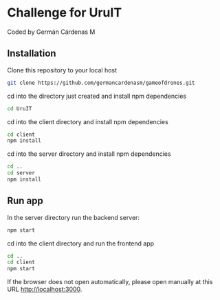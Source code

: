 # Challenge for UruIT

Coded by Germán Cárdenas M

## Installation

Clone this repository to your local host

```bash
git clone https://github.com/germancardenasm/gameofdrones.git
```

cd into the directory just created and install npm dependencies

```bash
cd UruIT
```

cd into the client directory and install npm dependencies

```bash
cd client
npm install
```

cd into the server directory and install npm dependencies

```bash
cd ..
cd server
npm install
```

## Run app

In the server directory run the backend server:

```bash
npm start
```

cd into the client directory and run the frontend app

```bash
cd ..
cd client
npm start
```

If the browser does not open automatically, please open manually at this URL [http://localhost:3000](http://localhost:3000).
